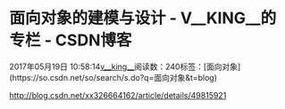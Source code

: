 # 面向对象的建模与设计 - V__KING__的专栏 - CSDN博客





2017年05月19日 10:58:14[v__king__](https://me.csdn.net/V__KING__)阅读数：240标签：[面向对象](https://so.csdn.net/so/search/s.do?q=面向对象&t=blog)








http://blog.csdn.net/xx326664162/article/details/49815921






